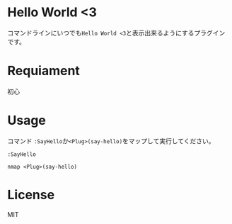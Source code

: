 # Hello World <3
コマンドラインにいつでも`Hello World <3`と表示出来るようにするプラグインです。

# Requiament
初心

# Usage
コマンド `:SayHello`か`<Plug>(say-hello)`をマップして実行してください。
```vim
:SayHello
```

```
nmap <Plug>(say-hello)
```

# License
MIT
